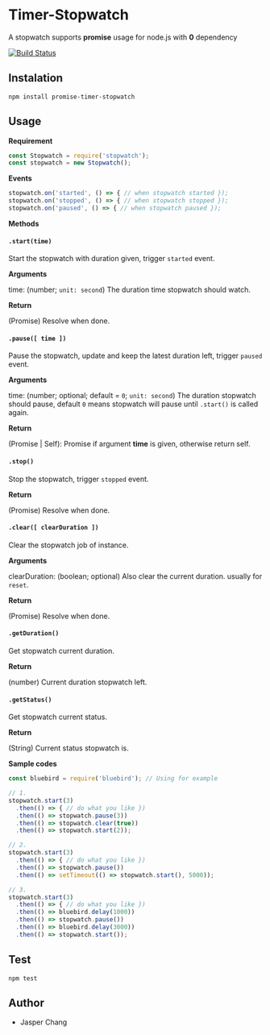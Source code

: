 Timer-Stopwatch
===============
A stopwatch supports **promise** usage for node.js with **0** dependency

[![Build Status](https://travis-ci.org/jasperck/promise-timer-stopwatch.svg?branch=master)](https://travis-ci.org/jasperck/promise-timer-stopwatch)

Instalation
-----------
```shell
npm install promise-timer-stopwatch
```

Usage
-----------
**Requirement**
```js
const Stopwatch = require('stopwatch');
const stopwatch = new Stopwatch();
```
**Events**
```js
stopwatch.on('started', () => { // when stopwatch started });
stopwatch.on('stopped', () => { // when stopwatch stopped });
stopwatch.on('paused', () => { // when stopwatch paused });
```
**Methods**

#### `.start(time)`

Start the stopwatch with duration given, trigger `started` event.

**Arguments**

time: (number; `unit: second`) The duration time stopwatch should watch.

**Return**

(Promise) Resolve when done.

#### `.pause([ time ])`

Pause the stopwatch, update and keep the latest duration left, trigger `paused` event.

**Arguments**

time: (number; optional; default = `0`; `unit: second`) The duration stopwatch should pause, default `0` means stopwatch will pause until `.start()` is called again.

**Return**

(Promise | Self): Promise if argument **time** is given, otherwise return self.

#### `.stop()`

Stop the stopwatch, trigger `stopped` event.

**Return**

(Promise) Resolve when done.

#### `.clear([ clearDuration ])`

Clear the stopwatch job of instance.

**Arguments**

clearDuration: (boolean; optional) Also clear the current duration. usually for `reset`.

**Return**

(Promise) Resolve when done.

#### `.getDuration()`

Get stopwatch current duration.

**Return**

(number) Current duration stopwatch left.

#### `.getStatus()`

Get stopwatch current status.

**Return**

(String) Current status stopwatch is.

**Sample codes**
```js
const bluebird = require('bluebird'); // Using for example

// 1.
stopwatch.start(3)
  .then(() => { // do what you like })
  .then(() => stopwatch.pause(3))
  .then(() => stopwatch.clear(true))
  .then(() => stopwatch.start(2));

// 2.
stopwatch.start(3)
  .then(() => { // do what you like })
  .then(() => stopwatch.pause())
  .then(() => setTimeout(() => stopwatch.start(), 5000));

// 3.
stopwatch.start(3)
  .then(() => { // do what you like })
  .then(() => bluebird.delay(1000))
  .then(() => stopwatch.pause())
  .then(() => bluebird.delay(3000))
  .then(() => stopwatch.start());
```
Test
-----------
```shell
npm test
```
Author
-----------
* Jasper Chang